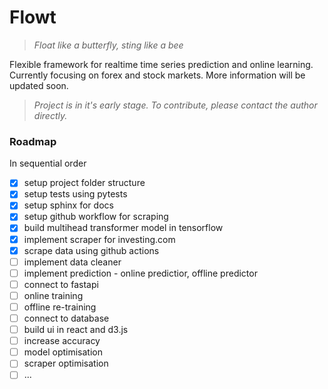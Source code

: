 # Flowt


> *Float like a butterfly, sting like a bee*

Flexible framework for realtime time series prediction and online learning. Currently focusing on forex and stock markets.
More information will be updated soon.

> *Project is in it's early stage. To contribute, please contact the author directly.*

### Roadmap

In sequential order

- [x] setup project folder structure
- [x] setup tests using pytests
- [x] setup sphinx for docs
- [x] setup github workflow for scraping
- [x] build multihead transformer model in tensorflow
- [x] implement scraper for investing.com
- [x] scrape data using github actions
- [ ] implement data cleaner
- [ ] implement prediction - online predictior, offline predictor
- [ ] connect to fastapi
- [ ] online training
- [ ] offline re-training
- [ ] connect to database
- [ ] build ui in react and d3.js
- [ ] increase accuracy
- [ ] model optimisation
- [ ] scraper optimisation
- [ ] ...